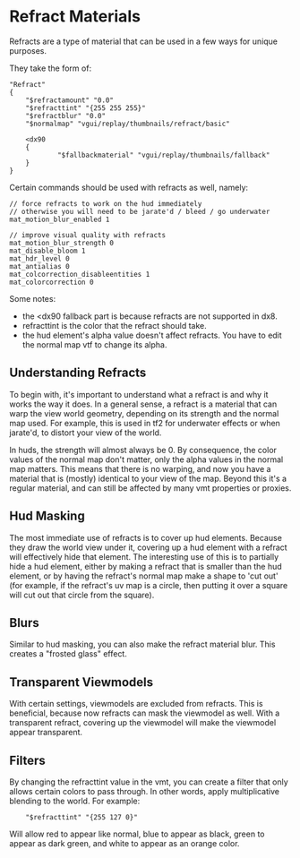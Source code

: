 # Refract Materials

Refracts are a type of material that can be used in a few ways for unique purposes.

They take the form of:
```
"Refract"
{
	"$refractamount" "0.0"
	"$refracttint" "{255 255 255}"
	"$refractblur" "0.0"
	"$normalmap" "vgui/replay/thumbnails/refract/basic"
	
	<dx90
	{
		 	"$fallbackmaterial" "vgui/replay/thumbnails/fallback"
	}
}
```

Certain commands should be used with refracts as well, namely:
```
// force refracts to work on the hud immediately
// otherwise you will need to be jarate'd / bleed / go underwater
mat_motion_blur_enabled 1

// improve visual quality with refracts
mat_motion_blur_strength 0
mat_disable_bloom 1
mat_hdr_level 0
mat_antialias 0
mat_colcorrection_disableentities 1
mat_colorcorrection 0
```

Some notes:
* the <dx90 fallback part is because refracts are not supported in dx8.
* refracttint is the color that the refract should take.
* the hud element's alpha value doesn't affect refracts. You have to edit the normal map vtf to change its alpha.

## Understanding Refracts

To begin with, it's important to understand what a refract is and why it works the way it does. In a general sense, a refract is a material that can warp the view world geometry, depending on its strength and the normal map used. For example, this is used in tf2 for underwater effects or when jarate'd, to distort your view of the world.

In huds, the strength will almost always be 0. By consequence, the color values of the normal map don't matter, only the alpha values in the normal map matters. This means that there is no warping, and now you have a material that is (mostly) identical to your view of the map. Beyond this it's a regular material, and can still be affected by many vmt properties or proxies.

## Hud Masking

The most immediate use of refracts is to cover up hud elements. Because they draw the world view under it, covering up a hud element with a refract will effectively hide that element. The interesting use of this is to partially hide a hud element, either by making a refract that is smaller than the hud element, or by having the refract's normal map make a shape to 'cut out' (for example, if the refract's uv map is a circle, then putting it over a square will cut out that circle from the square).

## Blurs

Similar to hud masking, you can also make the refract material blur. This creates a "frosted glass" effect.

## Transparent Viewmodels

With certain settings, viewmodels are excluded from refracts. This is beneficial, because now refracts can mask the viewmodel as well. With a transparent refract, covering up the viewmodel will make the viewmodel appear transparent.

## Filters

By changing the refracttint value in the vmt, you can create a filter that only allows certain colors to pass through. In other words, apply multiplicative blending to the world. For example:
```
	"$refracttint" "{255 127 0}"
```
Will allow red to appear like normal, blue to appear as black, green to appear as dark green, and white to appear as an orange color.